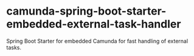 # camunda-spring-boot-starter-embedded-external-task-handler
Spring Boot Starter for embedded Camunda for fast handling of external tasks.

